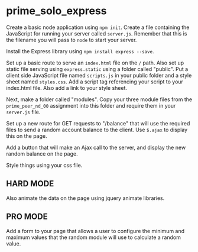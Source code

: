 # prime_solo_express

Create a basic node application using `npm init`.
Create a file containing the JavaScript for running your server called `server.js`. Remember that this is the filename you will pass to `node` to start your server. 

Install the Express library using `npm install express --save`.

Set up a basic route to serve an `index.html` file on the `/` path. Also set up static file serving using `express.static` using a folder called "public". Put a client side JavaScript file named `scripts.js` in your public folder and a style sheet named `styles.css`. Add a script tag referencing your script to your index.html file. Also add a link to your style sheet.

Next, make a folder called "modules". Copy your three module files from the `prime_peer_nd_00` assignment into this folder and require them in your `server.js` file.

Set up a new route for GET requests to "/balance" that will use the required files to send a random account balance to the client. Use `$.ajax` to display this on the page. 

Add a button that will make an Ajax call to the server, and display the new random balance on the page.

Style things using your css file.

## HARD MODE

Also animate the data on the page using jquery animate libraries.

## PRO MODE 

Add a form to your page that allows a user to configure the minimum and maximum values that the random module will use to calculate a random value. 
